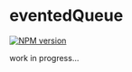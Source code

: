 # eventedQueue

[![NPM version](https://badge.fury.io/js/eventedqueue.png)](http://badge.fury.io/js/eventedqueue)

work in progress...